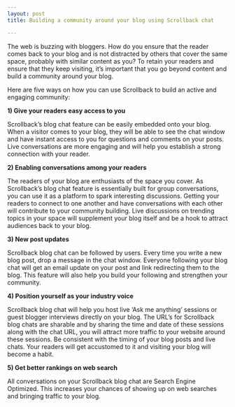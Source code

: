 ```yaml
---
layout: post
title: Building a community around your blog using Scrollback chat

---
```


The web is buzzing with bloggers. How do you ensure that the reader comes back to your blog and is not distracted by others that cover the same space, probably with similar content as you? To retain your readers and ensure that they keep visiting, it’s important that you go beyond content and build a community around your blog.

Here are five ways on how you can use Scrollback to build an active and engaging community:
<!-- more -->
 
**1)	Give your readers easy access to you**

Scrollback’s blog chat feature can be easily embedded onto your blog. When a visitor comes to your blog, they will be able to see the chat window and have instant access to you for questions and comments on your posts. Live conversations are more engaging and will help you establish a strong connection with your reader.
 
 
**2)	Enabling conversations among your readers**

The readers of your blog are enthusiasts of the space you cover. As Scrollback’s blog chat feature is essentially built for group conversations, you can use it as a platform to spark interesting discussions. Getting your readers to connect to one another and have conversations with each other will contribute to your community building.  Live discussions on trending topics in your space will supplement your blog itself and be a hook to attract audiences back to your blog.

**3)	New post updates**

Scrollback blog chat can be followed by users. Every time you write a new blog post, drop a message in the chat window. Everyone following your blog chat will get an email update on your post and link redirecting them to the blog. This feature will also help you build your following and strengthen your community.
 
**4)	Position yourself as your industry voice**

Scrollback blog chat will help you host live ‘Ask me anything’ sessions or guest blogger interviews directly on your blog.  The URL’s for Scrollback blog chats are sharable and by sharing the time and date of these sessions along with the chat URL, you will attract more traffic to your website around these sessions. Be consistent with the timing of your blog posts and live chats. Your readers will get accustomed to it and visiting your blog will become a habit.
 
**5)	Get better rankings on web search**

All conversations on your Scrollback blog chat are Search Engine Optimized. This increases your chances of showing up on web searches and bringing traffic to your blog.

